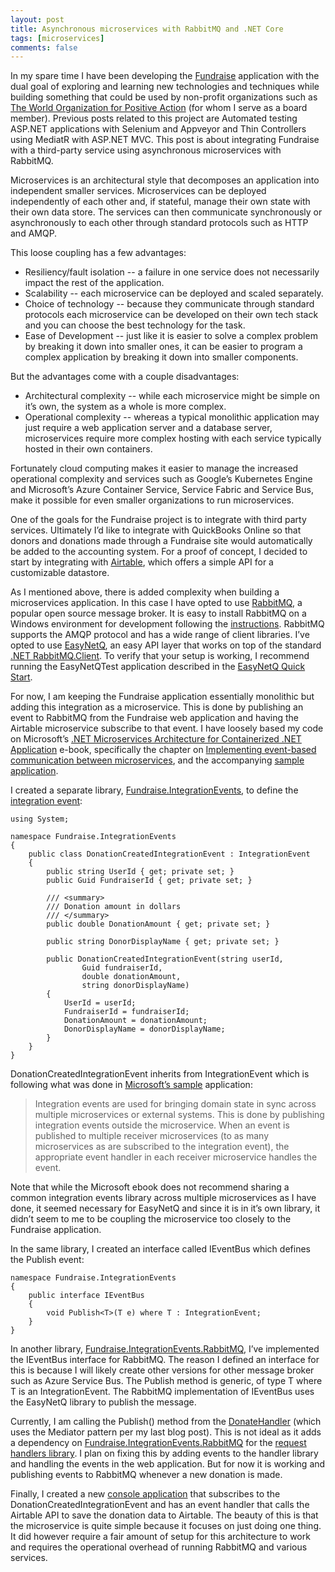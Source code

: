 ```yaml
---
layout: post
title: Asynchronous microservices with RabbitMQ and .NET Core
tags: [microservices]
comments: false
---
```


In my spare time I have been developing the [Fundraise](https://github.com/alindgren/Fundraise) application with the 
dual goal of exploring and learning new technologies and techniques while building something that could be used by 
non-profit organizations such as [The World Organization for Positive Action](https://www.worldpositiveaction.org/) 
(for whom I serve as a board member). Previous posts related to this project are Automated testing ASP.NET applications with Selenium and Appveyor and Thin Controllers using MediatR with ASP.NET MVC. This post is about integrating Fundraise with a third-party service using asynchronous microservices with RabbitMQ.

Microservices is an architectural style that decomposes an application into independent smaller services. Microservices can be deployed independently of each other and, if stateful, manage their own state with their own data store. The services can then communicate synchronously or asynchronously to each other through standard protocols such as HTTP and AMQP.

This loose coupling has a few advantages:

* Resiliency/fault isolation -- a failure in one service does not necessarily impact the rest of the application.
* Scalability -- each microservice can be deployed and scaled separately.
* Choice of technology -- because they communicate through standard protocols each microservice can be developed on their own tech stack and you can choose the best technology for the task.
* Ease of Development -- just like it is easier to solve a complex problem by breaking it down into smaller ones, it can be easier to program a complex application by breaking it down into smaller components.

But the advantages come with a couple disadvantages:

* Architectural complexity -- while each microservice might be simple on it’s own, the system as a whole is more complex.
* Operational complexity -- whereas a typical monolithic application may just require a web application server and a database server, microservices require more complex hosting with each service typically hosted in their own containers.

Fortunately cloud computing makes it easier to manage the increased operational complexity and services such as Google’s Kubernetes Engine and Microsoft’s Azure Container Service, Service Fabric and Service Bus, make it possible for even smaller organizations to run microservices.

One of the goals for the Fundraise project is to integrate with third party services. Ultimately I’d like to integrate with QuickBooks Online so that donors and donations made through a Fundraise site would automatically be added to the accounting system. For a proof of concept, I decided to start by integrating with [Airtable](https://airtable.com/invite/r/COvTRNbi), which offers a simple API for a customizable datastore.

As I mentioned above, there is added complexity when building a microservices application. In this case I have opted to use [RabbitMQ](https://www.rabbitmq.com/), a popular open source message broker. It is easy to install RabbitMQ on a Windows environment for development following the [instructions](https://www.rabbitmq.com/install-windows.html). RabbitMQ supports the AMQP protocol and has a wide range of client libraries. I’ve opted to use [EasyNetQ](http://easynetq.com/), an easy API layer that works on top of the standard [.NET RabbitMQ.Client](https://www.rabbitmq.com/dotnet.html). To verify that your setup is working, I recommend running the EasyNetQTest application described in the [EasyNetQ Quick Start](https://github.com/EasyNetQ/EasyNetQ/wiki/Quick-Start).

For now, I am keeping the Fundraise application essentially monolithic but adding this integration as a microservice. This is done by publishing an event to RabbitMQ from the Fundraise web application and having the Airtable microservice subscribe to that event. I have loosely based my code on Microsoft’s [.NET Microservices Architecture for Containerized .NET Application](https://docs.microsoft.com/en-us/dotnet/standard/microservices-architecture/index) e-book, specifically the chapter on [Implementing event-based communication between microservices](https://docs.microsoft.com/en-us/dotnet/standard/microservices-architecture/multi-container-microservice-net-applications/integration-event-based-microservice-communications), and the accompanying [sample application](https://github.com/dotnet-architecture/eShopOnContainers).

I created a separate library, [Fundraise.IntegrationEvents](https://github.com/alindgren/Fundraise/tree/master/Fundraise.IntegrationEvents), to define the [integration event](https://github.com/alindgren/Fundraise/blob/master/Fundraise.IntegrationEvents/DonationCreatedIntegrationEvent.cs):

```chsarp
using System;

namespace Fundraise.IntegrationEvents
{
    public class DonationCreatedIntegrationEvent : IntegrationEvent
    {
        public string UserId { get; private set; }
        public Guid FundraiserId { get; private set; }

        /// <summary>
        /// Donation amount in dollars
        /// </summary>
        public double DonationAmount { get; private set; }

        public string DonorDisplayName { get; private set; }

        public DonationCreatedIntegrationEvent(string userId, 
                Guid fundraiserId, 
                double donationAmount, 
                string donorDisplayName)
        {
            UserId = userId;
            FundraiserId = fundraiserId;
            DonationAmount = donationAmount;
            DonorDisplayName = donorDisplayName;
        }
    }
}
```

DonationCreatedIntegrationEvent inherits from IntegrationEvent which is following what was done in [Microsoft’s sample](https://github.com/dotnet-architecture/eShopOnContainers/blob/dev/src/BuildingBlocks/EventBus/EventBus/Events/IntegrationEvent.cs) application:

> Integration events are used for bringing domain state in sync across multiple microservices or external systems. This is done by publishing integration events outside the microservice. When an event is published to multiple receiver microservices (to as many microservices as are subscribed to the integration event), the appropriate event handler in each receiver microservice handles the event.

Note that while the Microsoft ebook does not recommend sharing a common integration events library across multiple microservices as I have done, it seemed necessary for EasyNetQ and since it is in it’s own library, it didn’t seem to me to be coupling the microservice too closely to the Fundraise application.

In the same library, I created an interface called IEventBus which defines the Publish event:

```chsarp
namespace Fundraise.IntegrationEvents
{
    public interface IEventBus
    {
        void Publish<T>(T e) where T : IntegrationEvent;
    }
}
```

In another library, [Fundraise.IntegrationEvents.RabbitMQ](https://github.com/alindgren/Fundraise/tree/master/Fundraise.IntegrationEvents.RabbitMQ), I’ve implemented the IEventBus interface for RabbitMQ. The reason I defined an interface for this is because I will likely create other versions for other message broker such as Azure Service Bus. The Publish method is generic, of type T where T is an IntegrationEvent. The RabbitMQ implementation of IEventBus uses the EasyNetQ library to publish the message.

Currently, I am calling the Publish() method from the [DonateHandler](https://github.com/alindgren/Fundraise/blob/master/Fundraise.RequestHandlers.InProcess/DonateHandler.cs) (which uses the Mediator pattern per my last blog post). This is not ideal as it adds a dependency on [Fundraise.IntegrationEvents.RabbitMQ](https://github.com/alindgren/Fundraise/tree/master/Fundraise.IntegrationEvents.RabbitMQ) for the [request handlers library](https://github.com/alindgren/Fundraise/tree/master/Fundraise.RequestHandlers.InProcess). I plan on fixing this by adding events to the handler library and handling the events in the web application. But for now it is working and publishing events to RabbitMQ whenever a new donation is made.

Finally, I created a new [console application](https://github.com/alindgren/Fundraise.AirtableIntegration/blob/master/Fundraise.AirtableIntegration.ConsoleApp/Program.cs) that subscribes to the DonationCreatedIntegrationEvent and has an event handler that calls the Airtable API to save the donation data to Airtable. The beauty of this is that the microservice is quite simple because it focuses on just doing one thing. It did however require a fair amount of setup for this architecture to work and requires the operational overhead of running RabbitMQ and various services.
